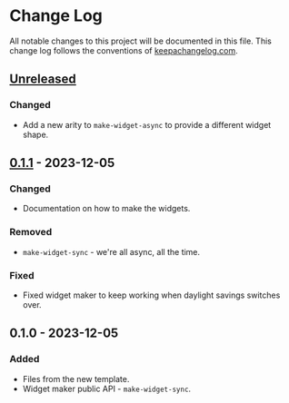 # Change Log
All notable changes to this project will be documented in this file. This change log follows the conventions of [keepachangelog.com](http://keepachangelog.com/).

## [Unreleased]
### Changed
- Add a new arity to `make-widget-async` to provide a different widget shape.

## [0.1.1] - 2023-12-05
### Changed
- Documentation on how to make the widgets.

### Removed
- `make-widget-sync` - we're all async, all the time.

### Fixed
- Fixed widget maker to keep working when daylight savings switches over.

## 0.1.0 - 2023-12-05
### Added
- Files from the new template.
- Widget maker public API - `make-widget-sync`.

[Unreleased]: https://sourcehost.site/your-name/advent-of-code/compare/0.1.1...HEAD
[0.1.1]: https://sourcehost.site/your-name/advent-of-code/compare/0.1.0...0.1.1
